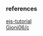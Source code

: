 ### references

[ejs-tutorial](https://scotch.io/tutorials/use-ejs-to-template-your-node-application)  
[Gioni06/c](https://github.com/Gioni06/terminal.css)